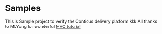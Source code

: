 # Samples
This is Sample project to verify the Contious delivery platform 
kkk
All thanks to MkYong for wonderful [MVC tutorial](http://www.mkyong.com/spring3/spring-3-mvc-hello-world-example/)
